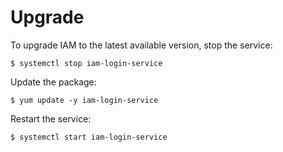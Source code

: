 # Upgrade

To upgrade IAM to the latest available version, stop the service:
```console
$ systemctl stop iam-login-service
```

Update the package:
```console
$ yum update -y iam-login-service
```

Restart the service:
```console
$ systemctl start iam-login-service
```
